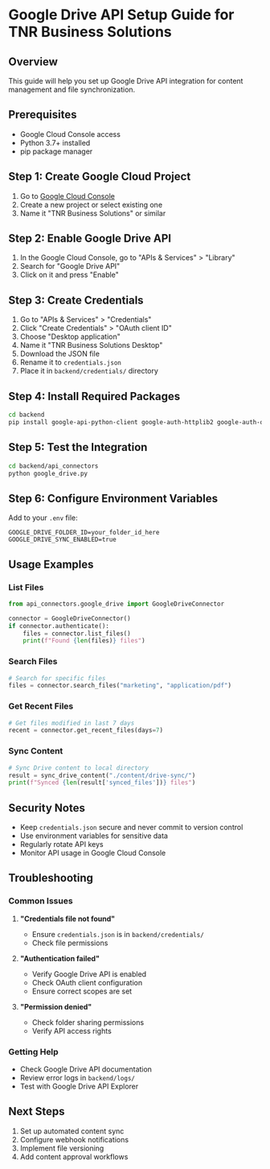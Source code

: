 # Google Drive API Setup Guide for TNR Business Solutions

## Overview
This guide will help you set up Google Drive API integration for content management and file synchronization.

## Prerequisites
- Google Cloud Console access
- Python 3.7+ installed
- pip package manager

## Step 1: Create Google Cloud Project

1. Go to [Google Cloud Console](https://console.cloud.google.com/)
2. Create a new project or select existing one
3. Name it "TNR Business Solutions" or similar

## Step 2: Enable Google Drive API

1. In the Google Cloud Console, go to "APIs & Services" > "Library"
2. Search for "Google Drive API"
3. Click on it and press "Enable"

## Step 3: Create Credentials

1. Go to "APIs & Services" > "Credentials"
2. Click "Create Credentials" > "OAuth client ID"
3. Choose "Desktop application"
4. Name it "TNR Business Solutions Desktop"
5. Download the JSON file
6. Rename it to `credentials.json`
7. Place it in `backend/credentials/` directory

## Step 4: Install Required Packages

```bash
cd backend
pip install google-api-python-client google-auth-httplib2 google-auth-oauthlib
```

## Step 5: Test the Integration

```bash
cd backend/api_connectors
python google_drive.py
```

## Step 6: Configure Environment Variables

Add to your `.env` file:
```env
GOOGLE_DRIVE_FOLDER_ID=your_folder_id_here
GOOGLE_DRIVE_SYNC_ENABLED=true
```

## Usage Examples

### List Files
```python
from api_connectors.google_drive import GoogleDriveConnector

connector = GoogleDriveConnector()
if connector.authenticate():
    files = connector.list_files()
    print(f"Found {len(files)} files")
```

### Search Files
```python
# Search for specific files
files = connector.search_files("marketing", "application/pdf")
```

### Get Recent Files
```python
# Get files modified in last 7 days
recent = connector.get_recent_files(days=7)
```

### Sync Content
```python
# Sync Drive content to local directory
result = sync_drive_content("./content/drive-sync/")
print(f"Synced {len(result['synced_files'])} files")
```

## Security Notes

- Keep `credentials.json` secure and never commit to version control
- Use environment variables for sensitive data
- Regularly rotate API keys
- Monitor API usage in Google Cloud Console

## Troubleshooting

### Common Issues

1. **"Credentials file not found"**
   - Ensure `credentials.json` is in `backend/credentials/`
   - Check file permissions

2. **"Authentication failed"**
   - Verify Google Drive API is enabled
   - Check OAuth client configuration
   - Ensure correct scopes are set

3. **"Permission denied"**
   - Check folder sharing permissions
   - Verify API access rights

### Getting Help

- Check Google Drive API documentation
- Review error logs in `backend/logs/`
- Test with Google Drive API Explorer

## Next Steps

1. Set up automated content sync
2. Configure webhook notifications
3. Implement file versioning
4. Add content approval workflows
